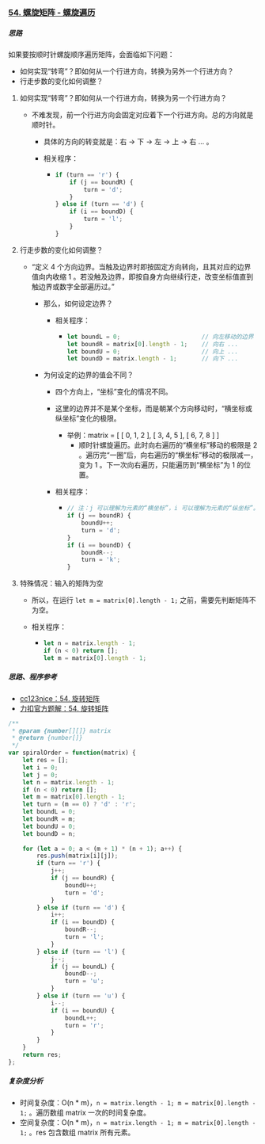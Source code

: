 ### [54. 螺旋矩阵 - 螺旋遍历](https://leetcode-cn.com/problems/spiral-matrix/)

##### 思路

如果要按顺时针螺旋顺序遍历矩阵，会面临如下问题：

* 如何实现“转弯”？即如何从一个行进方向，转换为另外一个行进方向？
* 行走步数的变化如何调整？



1. 如何实现“转弯”？即如何从一个行进方向，转换为另一个行进方向？

   * 不难发现，前一个行进方向会固定对应着下一个行进方向。总的方向就是顺时针。

     * 具体的方向的转变就是：右 -> 下 -> 左 -> 上 -> 右 ... 。

     * 相关程序：

       * ```javascript
         if (turn == 'r') {
             if (j == boundR) {
                 turn = 'd';
             }
         } else if (turn == 'd') {
             if (i == boundD) {
                 turn = 'l';
             }
         }
         ```



2. 行走步数的变化如何调整？

   * “定义 4 个方向边界。当触及边界时即按固定方向转向，且其对应的边界值向内收缩 1 。若没触及边界，即按自身方向继续行走，改变坐标值直到触边界或数字全部遍历过。”

     * 那么，如何设定边界？

       * 相关程序：

         * ```javascript
           let boundL = 0;                       // 向左移动的边界
           let boundR = matrix[0].length - 1;    // 向右 ...
           let boundU = 0;                       // 向上 ...
           let boundD = matrix.length - 1;       // 向下 ...
           ```

     * 为何设定的边界的值会不同？

       * 四个方向上，“坐标”变化的情况不同。
       
       * 这里的边界并不是某个坐标，而是朝某个方向移动时，“横坐标或纵坐标”变化的极限。
         
         * 举例：matrix = [ [ 0, 1, 2 ], [ 3, 4, 5 ], [ 6, 7, 8 ] ]
           * 顺时针螺旋遍历。此时向右遍历的“横坐标”移动的极限是 2 。遍历完“一圈”后，向右遍历的“横坐标”移动的极限减一，变为 1 。下一次向右遍历，只能遍历到“横坐标”为 1 的位置。
         
       * 相关程序：
       
         * ```javascript
           // 注：j 可以理解为元素的“横坐标”，i 可以理解为元素的“纵坐标”。
           if (j == boundR) {
               boundU++;
               turn = 'd';
           }
           if (i == boundD) {
               boundR--;
               turn = 'k';
           }
           ```



3. 特殊情况：输入的矩阵为空

   * 所以，在运行 `let m = matrix[0].length - 1;` 之前，需要先判断矩阵不为空。

   * 相关程序：

     * ```javascript
       let n = matrix.length - 1;
       if (n < 0) return [];
       let m = matrix[0].length - 1;
       ```



##### 思路、程序参考

* [cc123nice：54. 旋转矩阵](https://leetcode-cn.com/problems/spiral-matrix/solution/luo-xuan-ju-zhen-ji-yi-li-jie-92100-by-caifeng123/)
* [力扣官方题解：54. 旋转矩阵](https://leetcode-cn.com/problems/spiral-matrix/solution/luo-xuan-ju-zhen-by-leetcode-solution/)



```javascript
/**
 * @param {number[][]} matrix
 * @return {number[]}
 */
var spiralOrder = function(matrix) {
    let res = [];
    let i = 0;
    let j = 0;
    let n = matrix.length - 1;
    if (n < 0) return [];
    let m = matrix[0].length - 1;
    let turn = (m == 0) ? 'd' : 'r';
    let boundL = 0;
    let boundR = m;
    let boundU = 0;
    let boundD = n;
    
    for (let a = 0; a < (m + 1) * (n + 1); a++) {
        res.push(matrix[i][j]);
        if (turn == 'r') {
            j++;
            if (j == boundR) {
                boundU++;
                turn = 'd';
            }
        } else if (turn == 'd') {
            i++;
            if (i == boundD) {
                boundR--;
                turn = 'l';
            }
        } else if (turn == 'l') {
            j--;
            if (j == boundL) {
                boundD--;
                turn = 'u';
            }
        } else if (turn == 'u') {
            i--;
            if (i == boundU) {
                boundL++;
                turn = 'r';
            }
        }
    }
    return res;
};
```



##### 复杂度分析

* 时间复杂度：O(n * m)，`n = matrix.length - 1; m = matrix[0].length - 1;` 。遍历数组 matrix 一次的时间复杂度。
* 空间复杂度：O(n * m)，`n = matrix.length - 1; m = matrix[0].length - 1;` 。res 包含数组 matrix 所有元素。